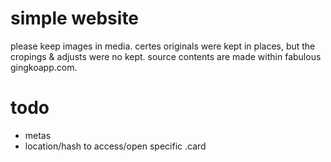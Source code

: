 # simple website
please keep images in media. certes originals were kept in places, but the cropings & adjusts were no kept. source contents are made within fabulous gingkoapp.com.

# todo 
- metas
- location/hash to access/open specific .card